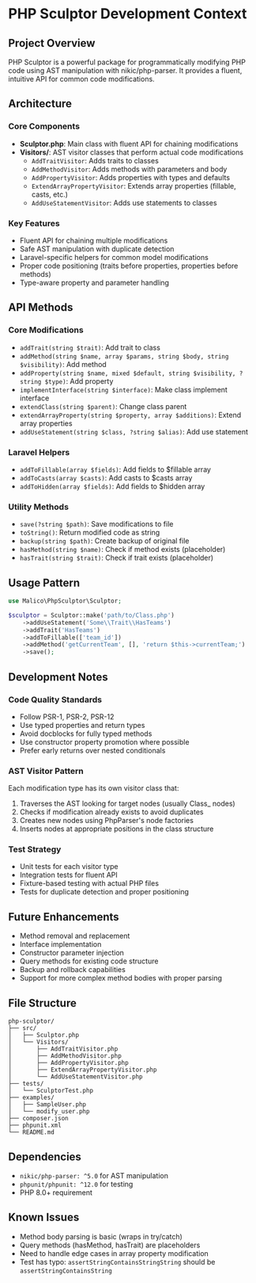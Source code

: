 # PHP Sculptor Development Context

## Project Overview
PHP Sculptor is a powerful package for programmatically modifying PHP code using AST manipulation with nikic/php-parser. It provides a fluent, intuitive API for common code modifications.

## Architecture

### Core Components
- **Sculptor.php**: Main class with fluent API for chaining modifications
- **Visitors/**: AST visitor classes that perform actual code modifications
  - `AddTraitVisitor`: Adds traits to classes
  - `AddMethodVisitor`: Adds methods with parameters and body
  - `AddPropertyVisitor`: Adds properties with types and defaults
  - `ExtendArrayPropertyVisitor`: Extends array properties (fillable, casts, etc.)
  - `AddUseStatementVisitor`: Adds use statements to classes

### Key Features
- Fluent API for chaining multiple modifications
- Safe AST manipulation with duplicate detection
- Laravel-specific helpers for common model modifications
- Proper code positioning (traits before properties, properties before methods)
- Type-aware property and parameter handling

## API Methods

### Core Modifications
- `addTrait(string $trait)`: Add trait to class
- `addMethod(string $name, array $params, string $body, string $visibility)`: Add method
- `addProperty(string $name, mixed $default, string $visibility, ?string $type)`: Add property
- `implementInterface(string $interface)`: Make class implement interface
- `extendClass(string $parent)`: Change class parent
- `extendArrayProperty(string $property, array $additions)`: Extend array properties
- `addUseStatement(string $class, ?string $alias)`: Add use statement

### Laravel Helpers
- `addToFillable(array $fields)`: Add fields to $fillable array
- `addToCasts(array $casts)`: Add casts to $casts array
- `addToHidden(array $fields)`: Add fields to $hidden array

### Utility Methods
- `save(?string $path)`: Save modifications to file
- `toString()`: Return modified code as string
- `backup(string $path)`: Create backup of original file
- `hasMethod(string $name)`: Check if method exists (placeholder)
- `hasTrait(string $trait)`: Check if trait exists (placeholder)

## Usage Pattern
```php
use Malico\PhpSculptor\Sculptor;

$sculptor = Sculptor::make('path/to/Class.php')
    ->addUseStatement('Some\\Trait\\HasTeams')
    ->addTrait('HasTeams')
    ->addToFillable(['team_id'])
    ->addMethod('getCurrentTeam', [], 'return $this->currentTeam;')
    ->save();
```

## Development Notes

### Code Quality Standards
- Follow PSR-1, PSR-2, PSR-12
- Use typed properties and return types
- Avoid docblocks for fully typed methods
- Use constructor property promotion where possible
- Prefer early returns over nested conditionals

### AST Visitor Pattern
Each modification type has its own visitor class that:
1. Traverses the AST looking for target nodes (usually Class_ nodes)
2. Checks if modification already exists to avoid duplicates
3. Creates new nodes using PhpParser's node factories
4. Inserts nodes at appropriate positions in the class structure

### Test Strategy
- Unit tests for each visitor type
- Integration tests for fluent API
- Fixture-based testing with actual PHP files
- Tests for duplicate detection and proper positioning

## Future Enhancements
- Method removal and replacement
- Interface implementation
- Constructor parameter injection
- Query methods for existing code structure
- Backup and rollback capabilities
- Support for more complex method bodies with proper parsing

## File Structure
```
php-sculptor/
├── src/
│   ├── Sculptor.php
│   └── Visitors/
│       ├── AddTraitVisitor.php
│       ├── AddMethodVisitor.php
│       ├── AddPropertyVisitor.php
│       ├── ExtendArrayPropertyVisitor.php
│       └── AddUseStatementVisitor.php
├── tests/
│   └── SculptorTest.php
├── examples/
│   ├── SampleUser.php
│   └── modify_user.php
├── composer.json
├── phpunit.xml
└── README.md
```

## Dependencies
- `nikic/php-parser: ^5.0` for AST manipulation
- `phpunit/phpunit: ^12.0` for testing
- PHP 8.0+ requirement

## Known Issues
- Method body parsing is basic (wraps in try/catch)
- Query methods (hasMethod, hasTrait) are placeholders
- Need to handle edge cases in array property modification
- Test has typo: `assertStringContainsStringString` should be `assertStringContainsString`